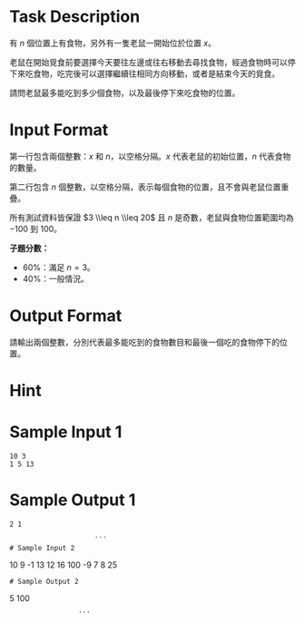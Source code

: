 # Task Description
有 $n$ 個位置上有食物，另外有一隻老鼠一開始位於位置 $x$。

老鼠在開始覓食前要選擇今天要往左邊或往右移動去尋找食物，經過食物時可以停下來吃食物，吃完後可以選擇繼續往相同方向移動，或者是結束今天的覓食。

請問老鼠最多能吃到多少個食物，以及最後停下來吃食物的位置。
# Input Format
第一行包含兩個整數：$x$ 和 $n$，以空格分隔。$x$ 代表老鼠的初始位置，$n$ 代表食物的數量。

第二行包含 $n$ 個整數，以空格分隔，表示每個食物的位置，且不會與老鼠位置重疊。

所有測試資料皆保證 $3 \\leq n \\leq 20$ 且 $n$ 是奇數，老鼠與食物位置範圍均為 $-100$ 到 $100$。

**子題分數：**

* 60%：滿足 $n = 3$。
* 40%：一般情況。
# Output Format
請輸出兩個整數，分別代表最多能吃到的食物數目和最後一個吃的食物停下的位置。
# Hint

# Sample Input 1
```
10 3
1 5 13

```
# Sample Output 1
```
2 1

                     ```
# Sample Input 2
```
10 9
-1 13 12 16 100 -9 7 8 25
```
# Sample Output 2
```
5 100

                     ```

